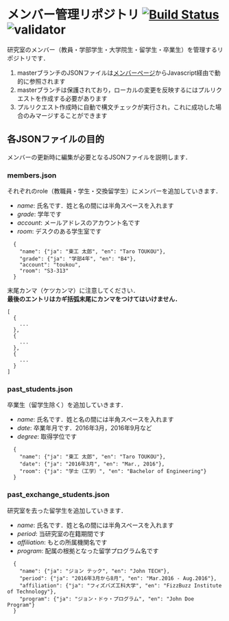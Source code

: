 # メンバー管理リポジトリ [![Build Status](https://travis-ci.org/yamaoka-kitaguchi-lab/members.svg?branch=master)](https://travis-ci.org/yamaoka-kitaguchi-lab/members) ![validator](https://github.com/yamaoka-kitaguchi-lab/members/workflows/Validate%20JSON%20format/badge.svg)
研究室のメンバー（教員・学部学生・大学院生・留学生・卒業生）を管理するリポジトリです．
1. masterブランチのJSONファイルは[メンバーページ](https://www.net.ict.e.titech.ac.jp/members/)からJavascript経由で動的に参照されます
1. masterブランチは保護されており，ローカルの変更を反映するにはプルリクエストを作成する必要があります
1. プルリクエスト作成時に自動で構文チェックが実行され，これに成功した場合のみマージすることができます

## 各JSONファイルの目的
メンバーの更新時に編集が必要となるJSONファイルを説明します．  

### members.json
それぞれのrole（教職員・学生・交換留学生）にメンバーを追加していきます．

- *name*: 氏名です．姓と名の間には半角スペースを入れます
- *grade*: 学年です
- *account*: メールアドレスのアカウント名です
- *room*: デスクのある学生室です

```
  {
    "name": {"ja": "東工 太郎", "en": "Taro TOUKOU"},
    "grade": {"ja": "学部4年", "en": "B4"},
    "account": "toukou",
    "room": "S3-313"
  }
```

末尾カンマ（ケツカンマ）に注意してください．  
**最後のエントリはカギ括弧末尾にカンマをつけてはいけません．**

```
[
  {
    ...
  },
  {
    ...
  },
  {
    ...
  }
]
```

### past_students.json
卒業生（留学生除く）を追加していきます．

- *name*: 氏名です．姓と名の間には半角スペースを入れます
- *date*: 卒業年月です．2016年3月，2016年9月など
- *degree*: 取得学位です

```
  {
    "name": {"ja": "東工 太郎", "en": "Taro TOUKOU"},
    "date": {"ja": "2016年3月", "en": "Mar., 2016"},
    "room": {"ja": "学士（工学）", "en": "Bachelor of Engineering"}
  }
```

### past_exchange_students.json
研究室を去った留学生を追加していきます．

- *name*: 氏名です．姓と名の間には半角スペースを入れます
- *period*: 当研究室の在籍期間です
- *affiliation*: もとの所属機関名です
- *program*: 配属の根拠となった留学プログラム名です

```
  {
    "name": {"ja": "ジョン テック", "en": "John TECH"},
    "period": {"ja": "2016年3月から8月", "en": "Mar.2016 - Aug.2016"},
    "affiliation": {"ja": "フィズバズ工科大学", "en": "FizzBuzz Institute of Technology"},
    "program": {"ja": "ジョン・ドゥ・プログラム", "en": "John Doe Program"}
  }
```

